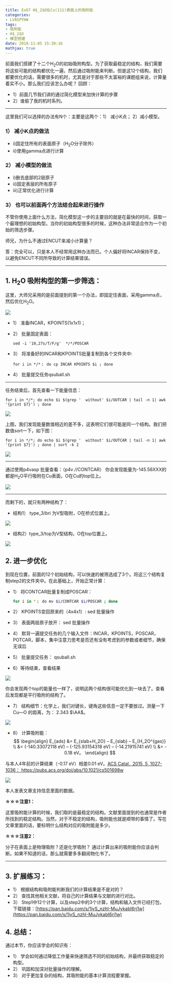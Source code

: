 ```yaml
---
title: Ex67 H$_2$O在Cu(111)表面上的吸附能
categories: 
- LVASPTHW
tags: 
- 吸附能
- H$_2$O
- 模型搭建
date: 2018-11-05 15:30:16
mathjax: true
---
```




前面我们搭建了十二个H$_2$O的初始吸附构型。为了获取最稳定的结构，我们需要将这些可能的结构都优化一遍，然后通过吸附能来判断。但是这12个结构，我们都要优化的话，需要很多的机时，尤其是对于那些不太富裕的课题组来说，计算量着实不小。那么我们应该怎么办呢？ 回顾：

- 1）前面几节我们讲的通过简化模型来加快计算的步骤
- 2）谁偷了我的机时系列。

------

这里我们可以选择的办法有N个：主要是这两个：1） 减小K点； 2）减小模型。

### 1） 减小K点的做法

- i)固定住所有的表面原子（H$_2$O分子除外） 
- ii)使用gamma点进行计算

### 2） 减小模型的做法

- i)删去底部的2层原子
- ii)固定表层的所有原子
- iii)正常优化进行计算

### 3） 也可以前面两个方法结合起来进行操作

不管你使用上面什么方法，简化模型这一步的主要目的就是在最快的时间，获取一个最理想的初始构型。当你的初始构型很多的时候，这种办法非常适合作为一个初始的筛选步骤。

师兄，为什么不通过ENCUT来减小计算量？ 

答：完全可以，只是本人不经常用这种办法而已。个人偏好将INCAR保持不变，以避免ENCUT不同所导致的计算结果错误。

------

## 1. H$_2$O 吸附构型的第一步筛选：

这里，大师兄采用的是前面提到的第一个办法，即固定住表面，采用gamma点，然后优化H$_2$O。

![](ex67/ex67-01.png)

- 1） 准备INCAR，KPOINTS(1x1x1)；

- 2） 批量固定表面： 

  ```
  sed -i '10,27s/T/F/g'  */*/POSCAR 
  ```

- 3） 将准备好的INCAR和KPOINTS批量复制到各个文件夹中: 

  ```
  for i in */*； do cp INCAR KPOINTS $i ; done
  ```

- 4） 批量提交任务qsuball.sh

------

任务结束后，首先查看一下能量信息：

```
for i in */*; do echo $i $(grep '  without' $i/OUTCAR | tail -n 1| awk '{print $7}') ; done
```

![](ex67/ex67-02.png)

上图，我们发现能量数值相近的差不多，这表明它们很可能是同一个结构。我们把数值sort一下，如下图：

```
for i in */*; do echo $i $(grep '  without' $i/OUTCAR | tail -n 1| awk '{print $7}') ; done | sort -k 2
```

![](ex67/ex67-03.png)

------

通过使用p4vasp 批量查看：（p4v */*/CONTCAR） 你会发现能量为-145.56XXX的都是H$_2$O平行吸附在Cu表面，O在Cu的top位上。

![](ex67/ex67-04.png)

------

而剩下的，就只有两种结构了：

- 结构1） type_3/bri 为V型吸附，O在桥式位置上。

![](ex67/ex67-05.png)

- 结构2）type_3/top为V型结构，O在top位置上。

![](ex67/ex67-06.png)

## 2. 进一步优化

到现在位置，前面的12个初始结构，可以快速的被筛选成了3个。将这三个结构复制step2的文件夹中。在此基础上，开始正常计算：

- 1） 将CONTCAR批量复制成POSCAR：

  ```bash
  for i in *； do mv $i/CONTCAR $i/POSCAR ; done
  ```

- 2） KPOINTS变回原来的（4x4x1）:  sed 批量操作

- 3） 表面两层原子放开： sed 批量操作

- 4） 默背一遍提交任务的几个输入文件：INCAR，KPOINTS，POSCAR，POTCAR，脚本，集中注意力思考是否还有没有考虑到的参数或者细节，确保无误后

- 5） 批量提交任务： qsuball.sh

- 6）等待结束，查看结果

![](ex67/ex67-07.png)

你会发现两个top的能量也一样了，说明这两个结构很可能优化到一块去了。查看后发现都是平行吸附的结构了。

- 7） 结构细节：化学上，我们对键长，键角这些信息一定不要放过。测量一下Cu—O 的距离，为： 2.343 $\AA$。

![](ex67/ex67-08.png)

- 8） 计算吸附能：
  $$
  \begin{align}
  E_{ads} &= E_{slab+H_2O} – E_{slab} – E_{H_2O^{gas}} \\
  &= (-140.33072118 eV) – (-125.93154318 eV) – (-14.21915741 eV)  \\
  &= - 0.18 eV。
  \end{align}
  $$



与本人4年前的计算结果（-0.17 eV）相差0.01 eV。[ACS Catal., 2015, 5, 1027-1036： https://pubs.acs.org/doi/abs/10.1021/cs501698w ](https://pubs.acs.org/doi/abs/10.1021/cs501698w ) 

![](ex67/ex67-09.png)

本人发表文章支持信息里面的数据。

**☆☆☆注意1：**

这里吸附能计算的时候，我们取的是最稳定的结构。文献里面提到的也通常是作者所找到的稳定结构。当然，对于不稳定的结构，吸附能也就是顺带的事情了。写在文章里面的话，要标明什么结构对应的吸附能是多少。

**☆☆☆注意2：**

分子在表面上是物理吸附？还是化学吸附？ 通过计算出来的吸附能你应该会判断。如果不知道的话，那么就需要多多翻阅物化书了。

------

## 3. 扩展练习：

- 1） 根据结构和吸附能判断我们的计算结果是不是对的？
- 2） 查找其他相关文献，将自己的计算结果与文献的进行对比。
- 3） Step1中12个计算，以及step2中的3个计算，结构和输入文件已经打包，下载链接：[https://pan.baidu.com/s/1iyS_nzhI-MuJykabI6rj1w](https://pan.baidu.com/s/1iyS_nzhI-MuJykabI6rj1w)

## 4. 总结： 

 通过本节，你应该学会的知识有：

- 1） 学会如何通过降低工作量来快速筛选不同的初始结构，并最终获取稳定的构型。
- 2） 巩固和加深对批量操作的理解。
- 3） 对于更加复杂的结构，其吸附能的基本计算流程要掌握。

